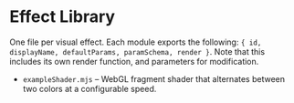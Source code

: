 # Effect Library

One file per visual effect. Each module exports the following:
`{ id, displayName, defaultParams, paramSchema, render }`.
Note that this includes its own render function, and parameters for modification.

- `exampleShader.mjs` – WebGL fragment shader that alternates between two colors at a configurable speed.